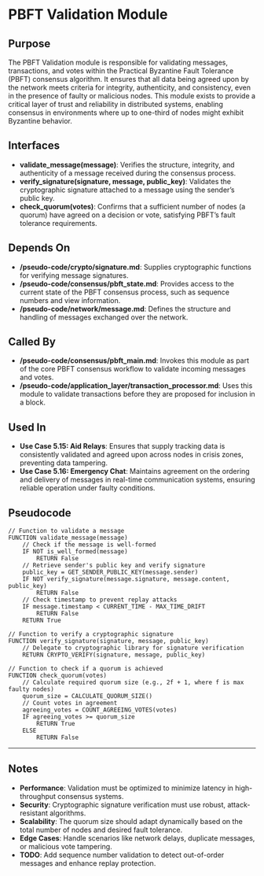 # PBFT Validation Module  

## Purpose
The PBFT Validation module is responsible for validating messages, transactions, and votes within the Practical Byzantine Fault Tolerance (PBFT) consensus algorithm. It ensures that all data being agreed upon by the network meets criteria for integrity, authenticity, and consistency, even in the presence of faulty or malicious nodes. This module exists to provide a critical layer of trust and reliability in distributed systems, enabling consensus in environments where up to one-third of nodes might exhibit Byzantine behavior.

## Interfaces
- **validate_message(message)**: Verifies the structure, integrity, and authenticity of a message received during the consensus process.  
- **verify_signature(signature, message, public_key)**: Validates the cryptographic signature attached to a message using the sender’s public key.  
- **check_quorum(votes)**: Confirms that a sufficient number of nodes (a quorum) have agreed on a decision or vote, satisfying PBFT’s fault tolerance requirements.  

## Depends On
- **/pseudo-code/crypto/signature.md**: Supplies cryptographic functions for verifying message signatures.  
- **/pseudo-code/consensus/pbft_state.md**: Provides access to the current state of the PBFT consensus process, such as sequence numbers and view information.  
- **/pseudo-code/network/message.md**: Defines the structure and handling of messages exchanged over the network.  

## Called By
- **/pseudo-code/consensus/pbft_main.md**: Invokes this module as part of the core PBFT consensus workflow to validate incoming messages and votes.  
- **/pseudo-code/application_layer/transaction_processor.md**: Uses this module to validate transactions before they are proposed for inclusion in a block.  

## Used In
- **Use Case 5.15: Aid Relays**: Ensures that supply tracking data is consistently validated and agreed upon across nodes in crisis zones, preventing data tampering.  
- **Use Case 5.16: Emergency Chat**: Maintains agreement on the ordering and delivery of messages in real-time communication systems, ensuring reliable operation under faulty conditions.  

## Pseudocode
```pseudo-code
// Function to validate a message
FUNCTION validate_message(message)
    // Check if the message is well-formed
    IF NOT is_well_formed(message)
        RETURN False
    // Retrieve sender's public key and verify signature
    public_key = GET_SENDER_PUBLIC_KEY(message.sender)
    IF NOT verify_signature(message.signature, message.content, public_key)
        RETURN False
    // Check timestamp to prevent replay attacks
    IF message.timestamp < CURRENT_TIME - MAX_TIME_DRIFT
        RETURN False
    RETURN True

// Function to verify a cryptographic signature
FUNCTION verify_signature(signature, message, public_key)
    // Delegate to cryptographic library for signature verification
    RETURN CRYPTO_VERIFY(signature, message, public_key)

// Function to check if a quorum is achieved
FUNCTION check_quorum(votes)
    // Calculate required quorum size (e.g., 2f + 1, where f is max faulty nodes)
    quorum_size = CALCULATE_QUORUM_SIZE()
    // Count votes in agreement
    agreeing_votes = COUNT_AGREEING_VOTES(votes)
    IF agreeing_votes >= quorum_size
        RETURN True
    ELSE
        RETURN False

```

---

## Notes
- **Performance**: Validation must be optimized to minimize latency in high-throughput consensus systems.  
- **Security**: Cryptographic signature verification must use robust, attack-resistant algorithms.  
- **Scalability**: The quorum size should adapt dynamically based on the total number of nodes and desired fault tolerance.  
- **Edge Cases**: Handle scenarios like network delays, duplicate messages, or malicious vote tampering.  
- **TODO**: Add sequence number validation to detect out-of-order messages and enhance replay protection.  
